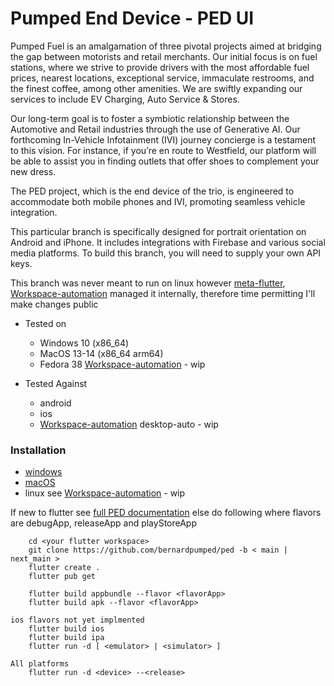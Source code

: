 # Pumped End Device - PED UI

Pumped Fuel is an amalgamation of three pivotal projects aimed at bridging the gap between motorists and retail merchants. Our initial focus is on fuel stations, 
where we strive to provide drivers with the most affordable fuel prices, nearest locations, exceptional service, immaculate restrooms, and the finest coffee, 
among other amenities. We are swiftly expanding our services to include EV Charging, Auto Service & Stores.  

Our long-term goal is to foster a symbiotic relationship between the Automotive and Retail industries through the use of Generative AI. 
Our forthcoming In-Vehicle Infotainment (IVI) journey concierge is a testament to this vision. For instance, if you’re en route to Westfield, 
our platform will be able to assist you in finding outlets that offer shoes to complement your new dress.  

The PED project, which is the end device of the trio, is engineered to accommodate both mobile phones and IVI, promoting seamless vehicle integration. 
 
This particular branch is specifically designed for portrait orientation on Android and iPhone. It includes integrations with Firebase and various social media platforms.
To build this branch, you will need to supply your own API keys. 

This branch was never meant to run on linux however [meta-flutter](https://github.com/meta-flutter/meta-flutter), [Workspace-automation](https://github.com/meta-flutter/workspace-automation)
managed it internally, therefore time permitting I'll make changes public 


- Tested on
  - Windows 10 (x86_64)
  - MacOS 13-14 (x86_64 arm64)
  - Fedora 38 [Workspace-automation](https://github.com/meta-flutter/workspace-automation) - wip
    
- Tested Against
  - android
  - ios
  - [Workspace-automation](https://github.com/meta-flutter/workspace-automation) desktop-auto - wip

### Installation

 - [windows](https://docs.flutter.dev/get-started/install/windows)
 - [macOS](https://docs.flutter.dev/get-started/install/macos) 
 - linux see [Workspace-automation](https://github.com/meta-flutter/workspace-automation) - wip


If new to flutter see [full PED documentation](https://github.com/bernardpumped/ped/blob/main/documentation/FULL-README.md) else do following 
where flavors are debugApp, releaseApp and playStoreApp 

```
    cd <your flutter workspace>
    git clone https://github.com/bernardpumped/ped -b < main | next_main >
    flutter create .
    flutter pub get
 
    flutter build appbundle --flavor <flavorApp>
    flutter build apk --flavor <flavorApp>

ios flavors not yet implmented
    flutter build ios
    flutter build ipa
    flutter run -d [ <emulator> | <simulator> ]

All platforms
    flutter run -d <device> --<release> 
```
